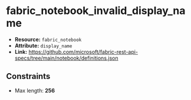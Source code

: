 # fabric_notebook_invalid_display_name

- **Resource:** `fabric_notebook`
- **Attribute:** `display_name`
- **Link:** https://github.com/microsoft/fabric-rest-api-specs/tree/main/notebook/definitions.json

## Constraints
- Max length: **256**